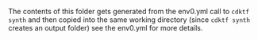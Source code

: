 The contents of this folder gets generated from the env0.yml call to `cdktf synth`
and then copied into the same working directory (since `cdktf synth` creates an output folder) see the env0.yml for more details.
